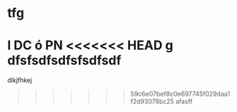 # tfg
l
DC ó PN
<<<<<<< HEAD
g
dfsfsdfsdfsfsdfsdf
=======
dlkjfhkej
>>>>>>> 59c6e07bef8c0e697745f029daa1f2d93078bc25
afasff